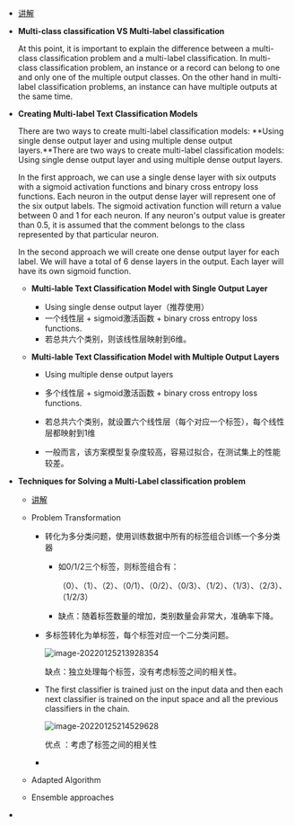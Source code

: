 - [讲解](https://stackabuse.com/python-for-nlp-multi-label-text-classification-with-keras/)

- **Multi-class classification VS  Multi-label classification**

  At this point, it is important to explain the difference between a multi-class classification problem and a multi-label classification. In multi-class classification problem, an instance or a record can belong to one and only one of the multiple output classes. On the other hand in multi-label classification problems, an instance can have multiple outputs at the same time.

  

- **Creating Multi-label Text Classification Models**

  There are two ways to create multi-label classification models: **Using single dense output layer and using multiple dense output layers.**There are two ways to create multi-label classification models: Using single dense output layer and using multiple dense output layers.

  In the first approach, we can use a single dense layer with six outputs with a sigmoid activation functions and binary cross entropy loss functions. Each neuron in the output dense layer will represent one of the six output labels. The sigmoid activation function will return a value between 0 and 1 for each neuron. If any neuron's output value is greater than 0.5, it is assumed that the comment belongs to the class represented by that particular neuron.

  In the second approach we will create one dense output layer for each label. We will have a total of 6 dense layers in the output. Each layer will have its own sigmoid function.

  - **Multi-lable Text Classification Model with Single Output Layer**

    - Using single dense output layer（推荐使用）
    - 一个线性层 + sigmoid激活函数 + binary cross entropy loss functions.
    - 若总共六个类别，则该线性层映射到6维。

  - **Multi-lable Text Classification Model with Multiple Output Layers**

    - Using multiple dense output layers

    - 多个线性层 + sigmoid激活函数 + binary cross entropy loss functions.

    - 若总共六个类别，就设置六个线性层（每个对应一个标签），每个线性层都映射到1维

    - 一般而言，该方案模型复杂度较高，容易过拟合，在测试集上的性能较差。

      

- **Techniques for Solving a Multi-Label classification problem**

  - [讲解](https://www.analyticsvidhya.com/blog/2017/08/introduction-to-multi-label-classification/)

  - Problem Transformation

    - 转化为多分类问题，使用训练数据中所有的标签组合训练一个多分类器

      - 如0/1/2三个标签，则标签组合有：

        （0）、（1）、（2）、（0/1）、（0/2）、（0/3）、（1/2）、（1/3）、（2/3）、（1/2/3）

      - 缺点：随着标签数量的增加，类别数量会非常大，准确率下降。

    - 多标签转化为单标签，每个标签对应一个二分类问题。

      ![image-20220125213928354](C:\Users\千江映月\AppData\Roaming\Typora\typora-user-images\image-20220125213928354.png)

      缺点：独立处理每个标签，没有考虑标签之间的相关性。

      

    - The first classifier is trained just on the input data and then each next classifier is trained on the input space and all the previous classifiers in the chain. 

      ![image-20220125214529628](C:\Users\千江映月\AppData\Roaming\Typora\typora-user-images\image-20220125214529628.png)

      优点 ：考虑了标签之间的相关性

      

    - 

  - Adapted Algorithm 

  - Ensemble approaches 

- 

  

